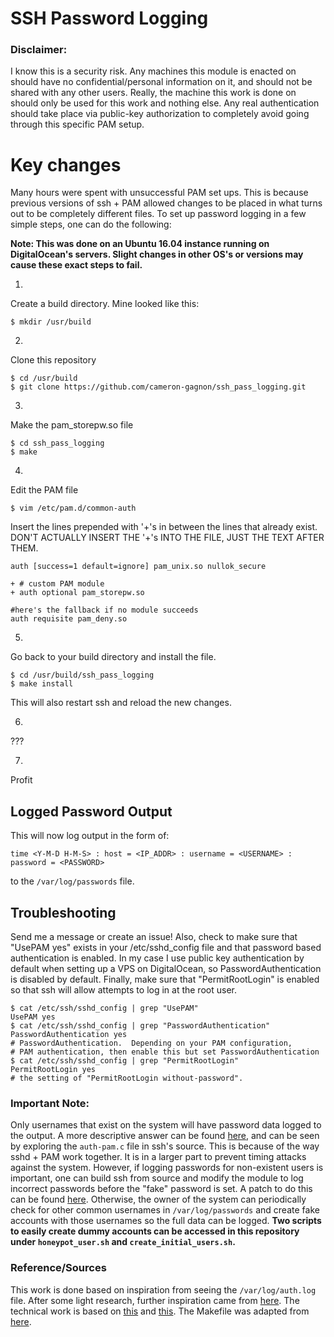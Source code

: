 # SSH Password Logging


### Disclaimer:
I know this is a security risk. Any machines this module is
enacted on should have no confidential/personal information on it, and should not be
shared with any other users. Really, the machine this work is done on
should only be used for this work and nothing else. Any real authentication should
take place via public-key authorization to completely avoid going through this
specific PAM setup.


# Key changes
Many hours were spent with unsuccessful PAM set ups. This is because previous
versions of ssh + PAM allowed changes to be placed in what turns out to be
completely different files.  To set up password logging in a few simple steps,
one can do the following:

__Note: This was done on an Ubuntu 16.04 instance running on DigitalOcean's
servers. Slight changes in other OS's or versions may cause these exact steps
to fail.__

1.
Create a build directory. Mine looked like this:
```
$ mkdir /usr/build
```

2.
Clone this repository
```
$ cd /usr/build
$ git clone https://github.com/cameron-gagnon/ssh_pass_logging.git
```

3.
Make the pam_storepw.so file
```
$ cd ssh_pass_logging
$ make
```

4.
Edit the PAM file
```
$ vim /etc/pam.d/common-auth
```

Insert the lines prepended with '+'s in between the lines that already exist. DON'T ACTUALLY INSERT THE '+'s INTO THE FILE, JUST THE TEXT AFTER THEM.
```
auth [success=1 default=ignore] pam_unix.so nullok_secure

+ # custom PAM module
+ auth optional pam_storepw.so

#here's the fallback if no module succeeds
auth requisite pam_deny.so
```

5.
Go back to your build directory and install the file.

```
$ cd /usr/build/ssh_pass_logging
$ make install
```

This will also restart ssh and reload the new changes.

6.
???

7.
Profit


## Logged Password Output

This will now log output in the form of:

```time <Y-M-D H-M-S> : host = <IP_ADDR> : username = <USERNAME> : password = <PASSWORD>```

to the `/var/log/passwords` file.


## Troubleshooting
Send me a message or create an issue! Also, check to make sure that "UsePAM yes" exists in your /etc/sshd_config file and
that password based authentication is enabled. In my case I use public key authentication by default when setting up a VPS
on DigitalOcean, so PasswordAuthentication is disabled by default. Finally, make sure that "PermitRootLogin" is enabled so
that ssh will allow attempts to log in at the root user.
```
$ cat /etc/ssh/sshd_config | grep "UsePAM"
UsePAM yes
$ cat /etc/ssh/sshd_config | grep "PasswordAuthentication"
PasswordAuthentication yes
# PasswordAuthentication.  Depending on your PAM configuration,
# PAM authentication, then enable this but set PasswordAuthentication
$ cat /etc/ssh/sshd_config | grep "PermitRootLogin"
PermitRootLogin yes
# the setting of "PermitRootLogin without-password".
```

### Important Note:
Only usernames that exist on the system will have password data logged to the
output. A more descriptive answer can be found
[here](https://superuser.com/questions/900417/pam-exec-so-doesnt-write-password-to-script-when-expose-authtok-is-enabled),
and can be seen by exploring the `auth-pam.c` file in ssh's source.
This is because of the way sshd + PAM work together. It is in a larger part to
prevent timing attacks against the system. However, if logging passwords for
non-existent users is important, one can build ssh from source and modify the
module to log incorrect passwords before the "fake" password is set. A patch to
do this can be found [here](https://gist.github.com/sjmurdoch/1572229).
Otherwise, the owner of the system can periodically check for other common
usernames in `/var/log/passwords` and create fake accounts with those usernames
so the full data can be logged. __Two scripts to easily create dummy accounts can be
accessed in this repository under `honeypot_user.sh` and `create_initial_users.sh`.__


### Reference/Sources
This work is done based on inspiration from seeing the `/var/log/auth.log` file.
After some light research, further inspiration came from
[here](https://www.symantec.com/connect/articles/analyzing-malicious-ssh-login-attempts).
The technical work is based on [this](https://silicon-verl.de/home/flo/software/pamcifs.html)
and [this](http://www.adeptus-mechanicus.com/codex/logsshp/logsshp.html).
The Makefile was adapted from [here](https://github.com/yuex/pam-script/blob/master/Makefile).
